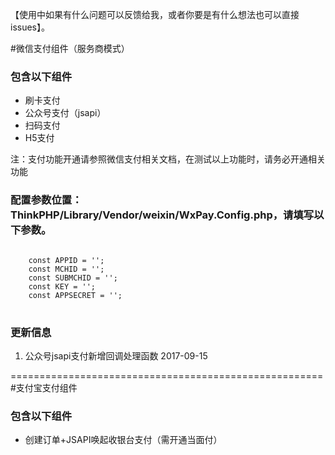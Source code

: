 ﻿【使用中如果有什么问题可以反馈给我，或者你要是有什么想法也可以直接issues】。

#微信支付组件（服务商模式）
<h3>包含以下组件</h3>
<ul>
    <li>刷卡支付</li>
    <li>公众号支付（jsapi）</li>
    <li>扫码支付</li>
    <li>H5支付</li>
</ul>
<p>注：支付功能开通请参照微信支付相关文档，在测试以上功能时，请务必开通相关功能</p>
<h3>配置参数位置：ThinkPHP/Library/Vendor/weixin/WxPay.Config.php，请填写以下参数。</h3>
<pre>
<code>
	const APPID = '';
	const MCHID = '';
	const SUBMCHID = '';
	const KEY = '';
	const APPSECRET = '';
</code>
</pre>
<h3>更新信息</h3>
<ol>
    <li>公众号jsapi支付新增回调处理函数  <time>2017-09-15</time></li>
</ol>

======================================================
<br/>
#支付宝支付组件
<h3>包含以下组件</h3>
<ul>
    <li>创建订单+JSAPI唤起收银台支付（需开通当面付）</li>
</ul>


